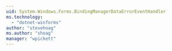 ```yaml
---
uid: System.Windows.Forms.BindingManagerDataErrorEventHandler
ms.technology: 
  - "dotnet-winforms"
author: "stevehoag"
ms.author: "shoag"
manager: "wpickett"
---
```

